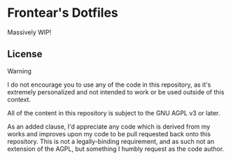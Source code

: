 # Frontear's Dotfiles

Massively WIP!

## License

> [!WARNING]
> I do not encourage you to use any of the code in this repository, as it's
> extremely personalized and not intended to work or be used outside of this
> context.

All of the content in this repository is subject to the GNU AGPL v3 or later.

As an added clause, I'd appreciate any code which is derived from my works and
improves upon my code to be pull requested back onto this repository. This is
not a legally-binding requirement, and as such not an extension of the AGPL, but
something I humbly request as the code author.
